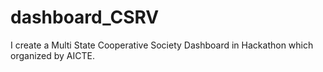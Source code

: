 # dashboard_CSRV
I create a Multi State Cooperative Society Dashboard in Hackathon which organized by AICTE.
